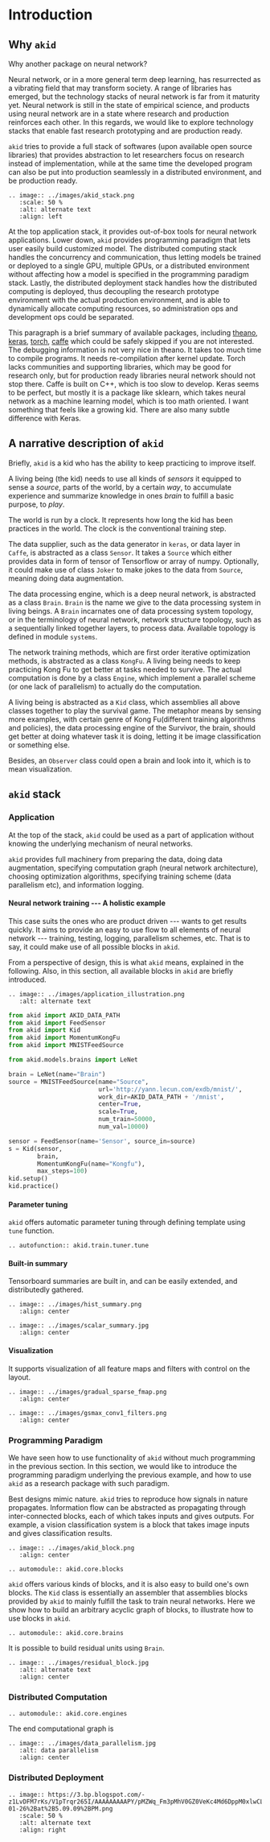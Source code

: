 # Introduction

## Why `akid`

Why another package on neural network?

Neural network, or in a more general term deep learning, has resurrected as a
vibrating field that may transform society. A range of libraries has emerged,
but the technology stacks of neural network is far from it maturity yet. Neural
network is still in the state of empirical science, and products using neural
network are in a state where research and production reinforces each other. In
this regards, we would like to explore technology stacks that enable fast
research prototyping and are production ready.

`akid` tries to provide a full stack of softwares (upon available open source
libraries) that provides abstraction to let researchers focus on research
instead of implementation, while at the same time the developed program can
also be put into production seamlessly in a distributed environment, and be
production ready.

```eval_rst
.. image:: ../images/akid_stack.png
   :scale: 50 %
   :alt: alternate text
   :align: left
```

At the top application stack, it provides out-of-box tools for neural network
applications. Lower down, `akid` provides programming paradigm that lets user
easily build customized model. The distributed computing stack handles the
concurrency and communication, thus letting models be trained or deployed to a
single GPU, multiple GPUs, or a distributed environment without affecting how a
model is specified in the programming paradigm stack. Lastly, the distributed
deployment stack handles how the distributed computing is deployed, thus
decoupling the research prototype environment with the actual production
environment, and is able to dynamically allocate computing resources, so
administration ops and development ops could be separated.

This paragraph is a brief summary of available packages, including
[theano](http://deeplearning.net/software/theano/), [keras](keras.io),
[torch](http://torch.ch/), [caffe](http://caffe.berkeleyvision.org/) which
could be safely skipped if you are not interested. The debugging information is
not very nice in theano. It takes too much time to compile programs. It needs
re-compilation after kernel update. Torch lacks communities and supporting
libraries, which may be good for research only, but for production ready
libraries neural network should not stop there. Caffe is built on C++, which is
too slow to develop. Keras seems to be perfect, but mostly it is a package like
sklearn, which takes neural network as a machine learning model, which is too
math oriented. I want something that feels like a growing kid. There are also
many subtle difference with Keras.

## A narrative description of `akid`

Briefly, `akid` is a kid who has the ability to keep practicing to improve
itself.

A living being (the kid) needs to use all kinds of *sensors* it equipped to
sense a *source*, parts of the world, by a certain *way*, to accumulate
experience and summarize knowledge in ones *brain* to fulfill a basic purpose,
to *play*.

The world is run by a clock. It represents how long the kid has been practices
in the world. The clock is the conventional training step.

The data supplier, such as the data generator in `keras`, or data layer in
`Caffe`, is abstracted as a class `Sensor`. It takes a `Source` which either
provides data in form of tensor of Tensorflow or array of numpy. Optionally, it
could make use of class `Joker` to make jokes to the data from `Source`,
meaning doing data augmentation.

The data processing engine, which is a deep neural network, is abstracted as a
class `Brain`. `Brain` is the name we give to the data processing system in
living beings. A `Brain` incarnates one of data processing system topology, or
in the terminology of neural network, network structure topology, such as a
sequentially linked together layers, to process data. Available topology is
defined in module `systems`.

The network training methods, which are first order iterative optimization
methods, is abstracted as a class `KongFu`. A living being needs to keep
practicing Kong Fu to get better at tasks needed to survive. The actual
computation is done by a class `Engine`, which implement a parallel scheme (or
one lack of parallelism) to actually do the computation.

A living being is abstracted as a `Kid` class, which assemblies all above
classes together to play the survival game. The metaphor means by sensing more
examples, with certain genre of Kong Fu(different training algorithms and
policies), the data processing engine of the Survivor, the brain, should get
better at doing whatever task it is doing, letting it be image classification
or something else.

Besides, an `Observer` class could open a brain and look into it, which is to
mean visualization.

## `akid` stack

### Application

At the top of the stack, `akid` could be used as a part of application without
knowing the underlying mechanism of neural networks.

`akid` provides full machinery from preparing the data, doing data
augmentation, specifying computation graph (neural network architecture),
choosing optimization algorithms, specifying training scheme (data parallelism
etc), and information logging.

#### Neural network training --- A holistic example

This case suits the ones who are product driven --- wants to get results
quickly. It aims to provide an easy to use flow to all elements of neural
network --- training, testing, logging, parallelism schemes, etc. That is to
say, it could make use of all possible blocks in `akid`.

From a perspective of design, this is what `akid` means, explained in the
following. Also, in this section, all available blocks in `akid` are briefly
introduced.


```eval_rst
.. image:: ../images/application_illustration.png
   :alt: alternate text
```

```python
from akid import AKID_DATA_PATH
from akid import FeedSensor
from akid import Kid
from akid import MomentumKongFu
from akid import MNISTFeedSource

from akid.models.brains import LeNet

brain = LeNet(name="Brain")
source = MNISTFeedSource(name="Source",
                         url='http://yann.lecun.com/exdb/mnist/',
                         work_dir=AKID_DATA_PATH + '/mnist',
                         center=True,
                         scale=True,
                         num_train=50000,
                         num_val=10000)

sensor = FeedSensor(name='Sensor', source_in=source)
s = Kid(sensor,
        brain,
        MomentumKongFu(name="Kongfu"),
        max_steps=100)
kid.setup()
kid.practice()
```

#### Parameter tuning

`akid` offers automatic parameter tuning through defining template using `tune`
function.

```eval_rst
.. autofunction:: akid.train.tuner.tune

```

#### Built-in summary

Tensorboard summaries are built in, and can be easily extended, and
distributedly gathered.

```eval_rst
.. image:: ../images/hist_summary.png
   :align: center

.. image:: ../images/scalar_summary.jpg
   :align: center
```

#### Visualization

It supports visualization of all feature maps and filters with control on the
layout.

```eval_rst
.. image:: ../images/gradual_sparse_fmap.png
   :align: center

.. image:: ../images/gsmax_conv1_filters.png
   :align: center
```

### Programming Paradigm

We have seen how to use functionality of `akid` without much programming in the
previous section. In this section, we would like to introduce the programming
paradigm underlying the previous example, and how to use `akid` as a research
package with such paradigm.

Best designs mimic nature. `akid` tries to reproduce how signals in nature
propagates. Information flow can be abstracted as propagating through
inter-connected blocks, each of which takes inputs and gives outputs. For
example, a vision classification system is a block that takes image inputs and
gives classification results.

```eval_rst
.. image:: ../images/akid_block.png
   :align: center
```

```eval_rst
.. automodule:: akid.core.blocks
```

`akid` offers various kinds of blocks, and it is also easy to build one's own
blocks. The `Kid` class is essentially an assembler that assemblies blocks
provided by `akid` to mainly fulfill the task to train neural networks. Here we
show how to build an arbitrary acyclic graph of blocks, to illustrate how to
use blocks in `akid`.

```eval_rst
.. automodule:: akid.core.brains
```

It is possible to build residual units using `Brain`.

```eval_rst
.. image:: ../images/residual_block.jpg
   :alt: alternate text
   :align: center
```

### Distributed Computation

```eval_rst
.. automodule:: akid.core.engines
```

The end computational graph is

```eval_rst
.. image:: ../images/data_parallelism.jpg
   :alt: data parallelism
   :align: center
```


### Distributed Deployment

```eval_rst
.. image:: https://3.bp.blogspot.com/-z1LvDFM7rKs/V1pTrqr265I/AAAAAAAAAPY/pMZWq_Fm3pMhV0GZ0VeKc4Md6DppM0xlwCLcB/s1600/Screen%2BShot%2B2015-01-26%2Bat%2B5.09.09%2BPM.png
   :scale: 50 %
   :alt: alternate text
   :align: right
```

